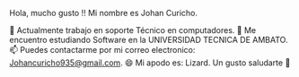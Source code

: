Hola, mucho gusto !! Mi nombre es Johan Curicho.

🔭 Actualmente trabajo en soporte Técnico en computadores.
🌱 Me encuentro estudiando Software en la UNIVERSIDAD TECNICA DE AMBATO.
📫 Puedes contactarme por mi correo electronico: Johancuricho935@gmail.com.
😄 Mi apodo es: Lizard.
Un gusto saludarte 👋
